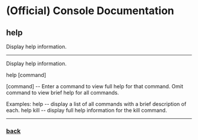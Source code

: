 
# (Official) Console Documentation

## help

Display help information.

___

Display help information. 

help [command]

[command]  -- Enter a command to view full help for that command.
              Omit command to view brief help for all commands.

Examples:
help  -- display a list of all commands with a brief description of each.
help kill  -- display full help information for the kill command.

___

### [back](../commands)